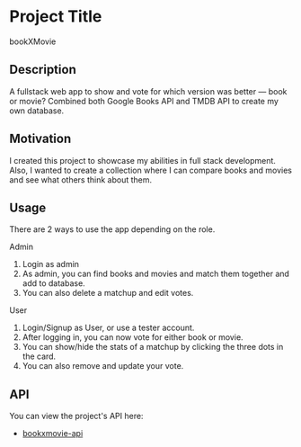 # Project Title

bookXMovie

## Description

A fullstack web app to show and vote for which version was better — book or movie? Combined both Google Books API and TMDB API to create my own database.

## Motivation

I created this project to showcase my abilities in full stack development. Also, I wanted to create a collection where I can compare books and movies and see what others think about them.

## Usage

There are 2 ways to use the app depending on the role.

Admin

1. Login as admin
2. As admin, you can find books and movies and match them together and add to database.
3. You can also delete a matchup and edit votes.

User

1. Login/Signup as User, or use a tester account.
2. After logging in, you can now vote for either book or movie.
3. You can show/hide the stats of a matchup by clicking the three dots in the card.
4. You can also remove and update your vote.

## API

You can view the project's API here:

- [bookxmovie-api](https://github.com/rodelcdavid/bookxmovie-api)
